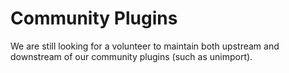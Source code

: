 # Community Plugins
We are still looking for a volunteer to maintain both upstream and downstream of our community plugins (such as unimport).
